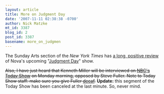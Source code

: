 ```yaml
---
layout: article
title: More on Judgment Day
date: '2007-11-11 02:38:38 -0700'
author: Nick Matzke
mt_id: 3387
blog_id: 2
post_id: 3387
basename: more_on_judgmen
---
```

<img src="http://graphics8.nytimes.com/images/2007/11/11/arts/11dean-190.jpg" alt="" style="float:left;" />The Sunday Arts section of the _New York Times_ has [a long, positive review](http://www.nytimes.com/2007/11/11/arts/television/11dean.html) of Nova's upcoming "[Judgment Day](http://www.pbs.org/wgbh/nova/id/)" show.

~~Also, I have just heard that Kenneth Miller will be interviewed on [NBC's Today Show](http://www.msnbc.msn.com/id/3032633/) on Monday morning, opposed by Steve Fuller.  Note to Today Show staff: make sure you give Fuller [decaf](http://www.talkorigins.org/faqs/dover/day15am.html#day15am318).~~ **Update:** this segment of the Today Show has been canceled at the last minute.  So, never mind.
